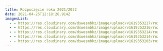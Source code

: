 ```yaml
---
title: Rozpoczęcie roku 2021/2022
date: 2021-04-25T12:18:28.914Z
imagesList:
  - - https://res.cloudinary.com/dswesmbkz/image/upload/v1619353217/rozpocz%C4%99cie%20roku%202021%202022/IMG_8200_y648al.jpg
  - - https://res.cloudinary.com/dswesmbkz/image/upload/v1619353216/rozpocz%C4%99cie%20roku%202021%202022/IMG_8203_mta9oj.jpg
  - - https://res.cloudinary.com/dswesmbkz/image/upload/v1619353214/rozpocz%C4%99cie%20roku%202021%202022/IMG_8207_gqtzgt.jpg
  - - https://res.cloudinary.com/dswesmbkz/image/upload/v1619353214/rozpocz%C4%99cie%20roku%202021%202022/IMG_8201_abbteu.jpg
  - - https://res.cloudinary.com/dswesmbkz/image/upload/v1619353203/rozpocz%C4%99cie%20roku%202021%202022/IMG_8185_worfrt.jpg
---
```

